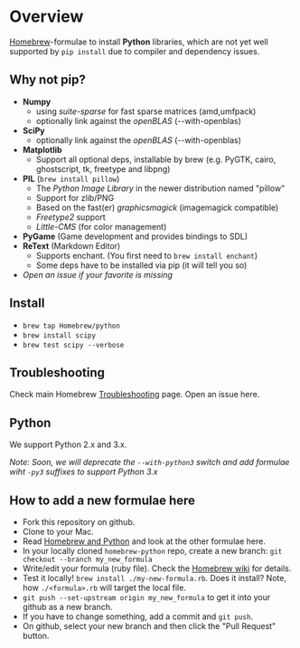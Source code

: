 # Overview #

[Homebrew](http://brew.sh)-formulae to install **Python** libraries, which are not yet well supported by `pip install` due to compiler and dependency issues.

## Why not pip? ##

*   **Numpy**
    -   using *suite-sparse* for fast sparse matrices (amd,umfpack)
    -   optionally link against the *openBLAS* (--with-openblas)
*   **SciPy**
    -   optionally link against the *openBLAS* (--with-openblas)
*   **Matplotlib**
    -   Support all optional deps, installable by brew
        (e.g. PyGTK, cairo, ghostscript, tk, freetype and libpng)
*   **PIL** (`brew install pillow`)
    -   The *Python Image Library* in the newer distribution named "pillow"
    -   Support for zlib/PNG
    -   Based on the fast(er) *graphicsmagick* (imagemagick compatible)
    -   *Freetype2* support
    -   *Little-CMS* (for color management)
*   **PyGame** (Game development and provides bindings to SDL)
*   **ReText** (Markdown Editor)
    -   Supports enchant. (You first need to `brew install enchant`)
    -   Some deps have to be installed via pip (it will tell you so)
*   _Open an issue if your favorite is missing_


## Install ##

*   `brew tap Homebrew/python`
*   `brew install scipy`
*   `brew test scipy --verbose`


## Troubleshooting ##

Check main Homebrew [Troubleshooting](https://github.com/Homebrew/homebrew/wiki/Troubleshooting) page. Open an issue here.


## Python ##

We support Python 2.x and 3.x.

_Note: Soon, we will deprecate the `--with-python3` switch and add formulae wiht `-py3` suffixes to support Python 3.x_


## How to add a new formulae here ##

*   Fork this repository on github.
*   Clone to your Mac.
*   Read [Homebrew and Python][1] and look at the other formulae here.
*   In your locally cloned `homebrew-python` repo, create a new branch:
    `git checkout --branch my_new_formula`
*   Write/edit your formula (ruby file). Check the [Homebrew wiki] for details.
*   Test it locally! `brew install ./my-new-formula.rb`. Does it install?
    Note, how `./<formula>.rb` will target the local file.
*   `git push --set-upstream origin my_new_formula`
    to get it into your github as a new branch.
*   If you have to change something, add a commit and `git push`.
*   On github, select your new branch and then click the
    "Pull Request" button.


[1]: https://github.com/Homebrew/homebrew/wiki/Homebrew-and-Python
[Homebrew wiki]: https://github.com/Homebrew/homebrew/wiki
